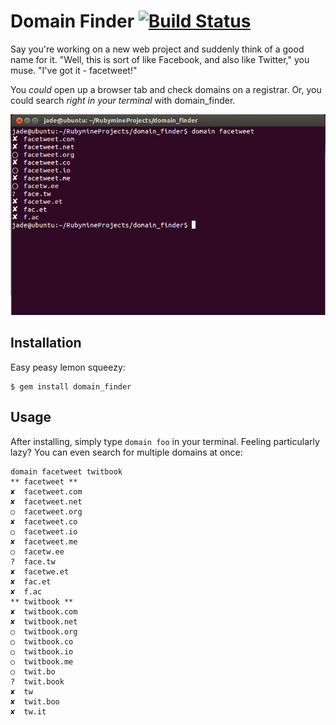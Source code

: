 # Domain Finder [![Build Status](https://travis-ci.org/zetsubo/domain_finder.png?branch=master)](https://travis-ci.org/zetsubo/domain_finder)

Say you're working on a new web project and suddenly think of a good name for it. "Well, this is sort of like Facebook, and also like Twitter," you muse. "I've got it - facetweet!"

You _could_ open up a browser tab and check domains on a registrar. Or, you could search _right in your terminal_ with domain_finder.

![](screenshots/domainfinder.png)

## Installation

Easy peasy lemon squeezy:

    $ gem install domain_finder

## Usage

After installing, simply type `domain foo` in your terminal. Feeling particularly lazy? You can even search for multiple domains at once:

```
domain facetweet twitbook
** facetweet **
✘  facetweet.com
✘  facetweet.net
○  facetweet.org
✘  facetweet.co
○  facetweet.io
✘  facetweet.me
○  facetw.ee
?  face.tw
✘  facetwe.et
✘  fac.et
✘  f.ac
** twitbook **
✘  twitbook.com
✘  twitbook.net
○  twitbook.org
○  twitbook.co
○  twitbook.io
○  twitbook.me
○  twit.bo
?  twit.book
✘  tw
✘  twit.boo
✘  tw.it
```
